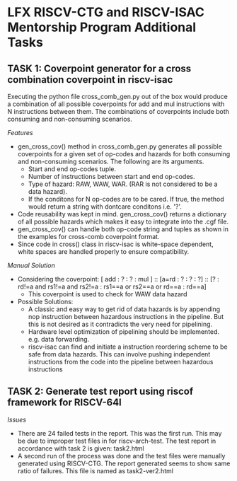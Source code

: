 # **LFX RISCV-CTG and RISCV-ISAC Mentorship Program Additional Tasks**
## **TASK 1:** Coverpoint generator for a cross combination coverpoint in riscv-isac

Executing the python file cross_comb_gen.py out of the box would produce a combination of all possible coverpoints for add and mul instructions with N instructions between them. The combinations of coverpoints include both consuming and non-consuming scenarios.

*Features*
- gen_cross_cov() method in cross_comb_gen.py generates all possible coverpoints for a given set of op-codes and hazards for both consuming and non-consuming scenarios. The following are its arguments.
    - Start and end op-codes tuple.
    - Number of instructions between  start and end op-codes.
    - Type of hazard: RAW, WAW, WAR. (RAR is not considered to be a data hazard).
    - If the conditons for N op-codes are to be cared. If true, the method would return a string with dontcare conditons i.e. '?'.
- Code reusability was kept in mind. gen_cross_cov() returns a dictionary of all possible hazards which makes it easy to integrate into the .cgf file.
- gen_cross_cov() can handle both op-code string and tuples as shown in the examples for cross-comb coverpoint format.
- Since code in cross() class in riscv-isac is white-space dependent, white spaces are handled properly to ensure compatibility.

*Manual Solution*
- Considering the coverpoint: [ add : ? : ? : mul ] :: [a=rd : ? : ? : ?] :: [? : rd!=a and rs1!=a and rs2!=a : rs1==a or rs2==a or rd==a : rd==a]
    - This coverpoint is used to check for WAW data hazard 
- Possible Solutions:
    - A classic and easy way to get rid of data hazards is by appending nop instruction between hazardous instructions in the pipeline. But this is not desired as it contradicts the very need for pipelining.
    - Hardware level optimization of pipelining should be implemented. e.g. data forwarding.
    - riscv-isac can find and initiate a instruction reordering scheme to be safe from data hazards. This can involve pushing independent instructions from the code into the pipeline between hazardous instructions

## **TASK 2:** Generate test report using riscof framework for RISCV-64I 

*Issues*
- There are 24 failed tests in the report. This was the first run. This may be due to improper test files in for riscv-arch-test. The test report in accordance with task 2 is given: task2.html
- A second run of the process was done and the test files were manually generated using RISCV-CTG. The report generated seems to show same ratio of failures. This file is named as task2-ver2.html
